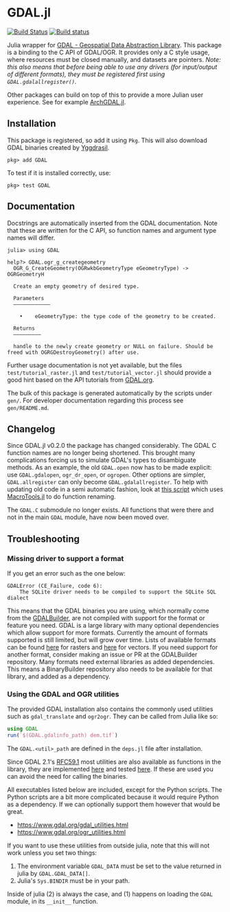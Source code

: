 # GDAL.jl
[![Build Status](https://travis-ci.org/JuliaGeo/GDAL.jl.svg?branch=master)](https://travis-ci.org/JuliaGeo/GDAL.jl)
[![Build status](https://ci.appveyor.com/api/projects/status/github/JuliaGeo/GDAL.jl?svg=true&branch=master)](https://ci.appveyor.com/project/JuliaGeo/gdal-jl/branch/master)

Julia wrapper for [GDAL - Geospatial Data Abstraction Library](http://gdal.org/).
This package is a binding to the C API of GDAL/OGR. It provides only a C style usage, where resources must be closed manually, and datasets are pointers. *Note: this also means that before being able to use any drivers (for input/output of different formats), they must be registered first using `GDAL.gdalallregister()`.*

Other packages can build on top of this to provide a more Julian user experience. See for example [ArchGDAL.jl](https://github.com/yeesian/ArchGDAL.jl).

## Installation
This package is registered, so add it using `Pkg`. This will also download GDAL binaries created by  [Yggdrasil](https://github.com/JuliaPackaging/Yggdrasil/tree/master/G/GDAL).
```
pkg> add GDAL
```
To test if it is installed correctly, use:
```
pkg> test GDAL
```

## Documentation
Docstrings are automatically inserted from the GDAL documentation. Note that these are written for the C API, so function names and argument type names will differ.
```
julia> using GDAL

help?> GDAL.ogr_g_creategeometry
  OGR_G_CreateGeometry(OGRwkbGeometryType eGeometryType) -> OGRGeometryH

  Create an empty geometry of desired type.

  Parameters
  ––––––––––––

    •    eGeometryType: the type code of the geometry to be created.

  Returns
  –––––––––

  handle to the newly create geometry or NULL on failure. Should be freed with OGRGDestroyGeometry() after use.
```

Further usage documentation is not yet available, but the files `test/tutorial_raster.jl` and `test/tutorial_vector.jl` should provide a good hint based on the API tutorials from [GDAL.org](http://gdal.org/).

The bulk of this package is generated automatically by the scripts under `gen/`. For developer documentation regarding this process see `gen/README.md`.

## Changelog

Since GDAL.jl v0.2.0 the package has changed considerably. The GDAL C function names are no longer being shortened. This brought many complications forcing us to simulate GDAL's types to disambiguate methods. As an example, the old `GDAL.open` now has to be made explicit: use `GDAL.gdalopen`, `ogr_dr_open`, or `ogropen`. Other options are simpler, `GDAL.allregister` can only become `GDAL.gdalallregister`. To help with updating old code in a semi automatic fashion, look at [this script](https://gist.github.com/visr/0a2ad3fe92073345c93c2ca42f5f58a0#file-renamer-jl) which uses [MacroTools.jl](https://mikeinnes.github.io/MacroTools.jl/stable/sourcewalk/) to do function renaming.

The `GDAL.C` submodule no longer exists. All functions that were there and not in the main `GDAL` module, have now been moved over.

## Troubleshooting

### Missing driver to support a format

If you get an error such as the one below:
```
GDALError (CE_Failure, code 6):
    The SQLite driver needs to be compiled to support the SQLite SQL dialect
```

This means that the GDAL binaries you are using, which normally come from the [GDALBuilder](https://github.com/JuliaGeo/GDALBuilder), are not compiled with support for the format or feature you need. GDAL is a large library with many optional dependencies which allow support for more formats. Currently the amount of formats supported is still limited, but will grow over time. Lists of available formats can be found [here](https://gdal.org/drivers/raster/index.html) for rasters and [here](https://gdal.org/drivers/vector/index.html) for vectors. If you need support for another format, consider making an issue or PR at the GDALBuilder repository. Many formats need external libraries as added dependencies. This means a BinaryBuilder repository also needs to be available for that library, and added as a dependency.

### Using the GDAL and OGR utilities

The provided GDAL installation also contains the commonly used utilities such as `gdal_translate` and `ogr2ogr`. They can be called from Julia like so:
```julia
using GDAL
run(`$(GDAL.gdalinfo_path) dem.tif`)
```
The `GDAL.<util>_path` are defined in the `deps.jl` file after installation.

Since GDAL 2.1's [RFC59.1](https://trac.osgeo.org/gdal/wiki/rfc59.1_utilities_as_a_library) most utilities are also available as functions in the library, they are implemented [here](https://github.com/JuliaGeo/GDAL.jl/blob/master/src/gdal_utils.jl) and tested [here](https://github.com/JuliaGeo/GDAL.jl/blob/master/test/gdal_utils.jl). If these are used you can avoid the need for calling the binaries.

All executables listed below are included, except for the Python scripts. The Python scripts are a bit more complicated because it would require Python as a dependency. If we can optionally support them however that would be great.

- https://www.gdal.org/gdal_utilities.html
- https://www.gdal.org/ogr_utilities.html

If you want to use these utilities from outside julia, note that this will not work unless you set two things:
1. The environment variable `GDAL_DATA` must be set to the value returned in julia by `GDAL.GDAL_DATA[]`.
2. Julia's `Sys.BINDIR` must be in your path.

Inside of julia (2) is always the case, and (1) happens on loading the `GDAL` module, in its `__init__` function.

